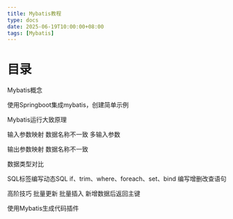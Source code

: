 ```yaml
---
title: Mybatis教程
type: docs
date: 2025-06-19T10:00:00+08:00
tags: [Mybatis]
---
```


# 目录

Mybatis概念

使用Springboot集成mybatis，创建简单示例

Mybatis运行大致原理

输入参数映射
    数据名称不一致
    多输入参数

输出参数映射
    数据名称不一致

数据类型对比

SQL标签编写动态SQL
    if、trim、where、foreach、set、bind
    编写增删改查语句

高阶技巧
    批量更新
    批量插入
    新增数据后返回主键

使用Mybatis生成代码插件
